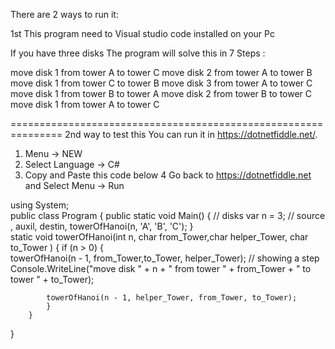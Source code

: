 There are 2 ways to run it:

1st This program need to Visual studio code installed on your Pc

If you have three disks
The program will solve this in 7 Steps :
 
move disk 1 from tower A to tower C
move disk 2 from tower A to tower B
move disk 1 from tower C to tower B
move disk 3 from tower A to tower C
move disk 1 from tower B to tower A
move disk 2 from tower B to tower C
move disk 1 from tower A to tower C

===============================================================
2nd way to test this 
You can run it in https://dotnetfiddle.net/. 
1. Menu -> NEW 
2. Select Language -> C# 
3. Copy and Paste this code below
4 Go back to https://dotnetfiddle.net and Select Menu -> Run

using System;					
public class Program
{
	public static void Main()
	{
		     // disks
           var n = 3;
           // source ,  auxil, destin, 
           towerOfHanoi(n, 'A', 'B', 'C');
	}	
	   static void towerOfHanoi(int n, char from_Tower,char helper_Tower, char to_Tower )
        {
            if (n > 0)
            {            
            towerOfHanoi(n - 1, from_Tower,to_Tower, helper_Tower);
            // showing a step
            Console.WriteLine("move disk " + n + " from tower " + from_Tower + " to tower " + to_Tower);

            towerOfHanoi(n - 1, helper_Tower, from_Tower, to_Tower);
            }            
        }    
}

